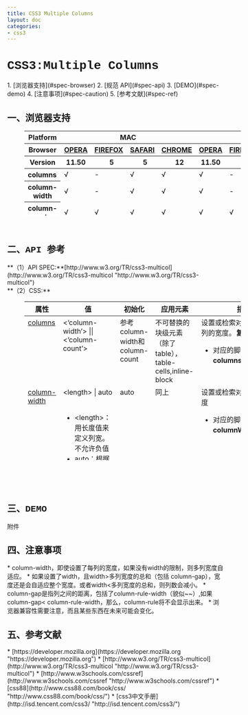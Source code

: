 ```yaml
---
title: CSS3 Multiple Columns
layout: doc
categories:
- css3
---
```


<h1 style="font-family:Courier New">CSS3:Multiple Columns</h1>
1. [浏览器支持](#spec-browser)
2. [规范 API](#spec-api)
3. [DEMO](#spec-demo)
4. [注意事项](#spec-caution)
5. [参考文献](#spec-ref)

<h2 id="spec-browser" style="font-family:Courier New">一、浏览器支持</h2>
<table class="litmus-browser-support-results zeroBorder" style="margin-left:40px" summary="Browser support for HTML5 Forms Inputs" height="197" width="920">
<tbody>
<tr>
<th class="primary-heading" scope="row"><span class="offScreen">Platform</span></th>
<th class="primary-heading" colspan="4" scope="colgroup">MAC</th>
<th class="primary-heading" colspan="5" scope="colgroup">WIN</th>
<th class="offScreen">%</th>
</tr>
<tr>
<th class="row-heading secondary-heading" scope="row"><span class="offScreen">Browser</span></th>
<th class="browser-id browser-opera secondary-heading" colspan="1" scope="col"><a href="http://www.opera.com/browser/" target="_blank" title="Download the Opera web browser">OPERA</a></th>
<th class="browser-firefox browser-id secondary-heading" colspan="1" scope="col"><a href="http://www.mozilla-europe.org/en/firefox/" target="_blank" title="Download the Firefox web browser">FIREFOX</a></th>
<th class="browser-id browser-safari secondary-heading" colspan="1" scope="col"><a href="http://www.apple.com/safari/download/" target="_blank" title="Download the Safari web browser">SAFARI</a></th>
<th class="browser-chrome browser-id secondary-heading" colspan="1" scope="col"><a href="http://www.google.com/chrome/" target="_blank" title="Download the Chrome web browser">CHROME</a></th>
<th class="browser-id browser-opera secondary-heading" colspan="1" scope="col"><a href="http://www.opera.com/browser/" target="_blank" title="Download the Opera web browser">OPERA</a></th>
<th class="browser-firefox browser-id secondary-heading" colspan="1" scope="colgroup"><a href="http://www.mozilla-europe.org/en/firefox/" target="_blank" title="Download the Firefox web browser">FIREFOX</a></th>
<th class="browser-id browser-safari secondary-heading" colspan="1" scope="col"><a href="http://www.apple.com/safari/download/" target="_blank" title="Download the Safari web browser">SAFARI</a></th>
<th class="browser-id browser-ie secondary-heading" colspan="1" scope="colgroup"><a href="http://www.microsoft.com/ie/" target="_blank" title="Download the Ie web browser">IE</a></th>
<th class="browser-chrome browser-id secondary-heading" colspan="1" scope="colgroup"><a href="http://www.google.com/chrome/" target="_blank" title="Download the Chrome web browser">CHROME</a></th>
<th class="offScreen">&nbsp;</th>
</tr>
<tr>
<th class="row-heading tertiary-heading" scope="row"><span class="offScreen">Version</span></th>
<th class="tertiary-heading" scope="col"> 11.50 </th>
<th class="tertiary-heading" scope="col">&nbsp;&nbsp; 5 </th>
<th class="tertiary-heading" scope="col">&nbsp;&nbsp; 5 </th>
<th class="tertiary-heading" scope="col">&nbsp;&nbsp; 12 </th>
<th class="tertiary-heading" scope="col"> 11.50 </th>
<th class="tertiary-heading" scope="col">&nbsp;&nbsp;&nbsp; 5<br>
</th>
<th class="tertiary-heading" scope="col">&nbsp;&nbsp; 5 </th>
<th class="tertiary-heading" scope="col">&nbsp;9<br>
</th>
<th class="tertiary-heading" scope="col">&nbsp;&nbsp; 12<br>
</th>
<th class="offScreen">&nbsp;</th>
</tr>
</tbody>
 
<tbody>
<tr>
<th style="text-align:left" bgcolor="#ffffff">columns<br>
</th>
<td>√<br>
</td>
<td>-<br>
</td>
<td>√<br>
</td>
<td>√<br>
</td>
<td>√<br>
</td>
<td>-<br>
</td>
<td>√<br>
</td>
<td>-<br>
</td>
<td>√<br>
</td>
<td><br>
</td>
</tr>
<tr>
<th class="row-heading" scope="row">column-width<br>
</th>
<td>√<br>
</td>
<td>-<br>
</td>
<td class="supported">√<br>
</td>
<td class="supported">√<br>
</td>
<td>√<br>
</td>
<td>-<br>
</td>
<td class="supported">√<br>
</td>
<td>-<br>
</td>
<td class="supported">√<br>
</td>
<td class="grade-limited support-grade"><br>
</td>
</tr>
<tr>
<th style="text-align:left" bgcolor="#ffffff">column-count<br>
</th>
<td>√<br>
</td>
<td>√<br>
</td>
<td>√<br>
</td>
<td>√<br>
</td>
<td>√<br>
</td>
<td>√<br>
</td>
<td>√<br>
</td>
<td>-<br>
</td>
<td>√<br>
</td>
<td><br>
</td>
</tr>
<tr>
<th style="text-align:left" bgcolor="#ffffff">column-gap<br>
</th>
<td>√<br>
</td>
<td>√<br>
</td>
<td>√<br>
</td>
<td>√<br>
</td>
<td>√<br>
</td>
<td>√<br>
</td>
<td>√<br>
</td>
<td>-<br>
</td>
<td>√<br>
</td>
<td><br>
</td>
</tr>
<tr>
<th style="text-align:left" bgcolor="#ffffff">column-rule<br>
</th>
<td>√<br>
</td>
<td>√<br>
</td>
<td>√<br>
</td>
<td>√<br>
</td>
<td>√<br>
</td>
<td>√<br>
</td>
<td>√<br>
</td>
<td>-<br>
</td>
<td>√<br>
</td>
<td><br>
</td>
</tr>
<tr>
<th style="text-align:left" bgcolor="#ffffff">column-rule-width<br>
</th>
<td>√<br>
</td>
<td>√<br>
</td>
<td>√<br>
</td>
<td>√<br>
</td>
<td>√<br>
</td>
<td>√<br>
</td>
<td>√<br>
</td>
<td>-<br>
</td>
<td>√<br>
</td>
<td><br>
</td>
</tr>
<tr>
<th style="text-align:left" bgcolor="#ffffff">column-rule-style<br>
</th>
<td>√<br>
</td>
<td>√<br>
</td>
<td>√<br>
</td>
<td>√<br>
</td>
<td>√<br>
</td>
<td>√<br>
</td>
<td>√<br>
</td>
<td>-<br>
</td>
<td>√<br>
</td>
<td><br>
</td>
</tr>
<tr>
<th style="text-align:left" bgcolor="#ffffff">column-rule-color<br>
</th>
<td>√<br>
</td>
<td>√<br>
</td>
<td>√<br>
</td>
<td>√<br>
</td>
<td>√<br>
</td>
<td>√<br>
</td>
<td>√<br>
</td>
<td>-<br>
</td>
<td>√<br>
</td>
<td><br>
</td>
</tr>
<tr>
<th style="text-align:left" bgcolor="#ffffff">column-span<br>
</th>
<td>√<br>
</td>
<td>-<br>
</td>
<td>-<br>
</td>
<td>√<br>
</td>
<td>√<br>
</td>
<td>-<br>
</td>
<td>-<br>
</td>
<td>-<br>
</td>
<td>√<br>
</td>
<td><br>
</td>
</tr>
<tr>
<th style="text-align:left" bgcolor="#ffffff">column-fill<br>
</th>
<td>-<br>
</td>
<td>-<br>
</td>
<td>-<br>
</td>
<td>-<br>
</td>
<td>-<br>
</td>
<td>-<br>
</td>
<td>-<br>
</td>
<td>-<br>
</td>
<td>-<br>
</td>
<td><br>
</td>
</tr>
<tr>
<th style="text-align:left" bgcolor="#ffffff">column-break-before<br>
</th>
<td>-<br>
</td>
<td>-<br>
</td>
<td>&nbsp;√&nbsp;&nbsp; <br>
</td>
<td>√<br>
</td>
<td>-<br>
</td>
<td>-<br>
</td>
<td>√<br>
</td>
<td>-<br>
</td>
<td>√<br>
</td>
<td><br>
</td>
</tr>
<tr>
<th style="text-align:left" bgcolor="#ffffff">column-break-after<br>
</th>
<td>-<br>
</td>
<td>-<br>
</td>
<td>√<br>
</td>
<td>√<br>
</td>
<td>-<br>
</td>
<td>-<br>
</td>
<td>√<br>
</td>
<td>-<br>
</td>
<td>√<br>
</td>
<td><br>
</td>
</tr>
<tr>
<th style="text-align:left" bgcolor="#ffffff">column-break-inside<br>
</th>
<td>-<br>
</td>
<td>-<br>
</td>
<td>√<br>
</td>
<td>√<br>
</td>
<td>-<br>
</td>
<td>-<br>
</td>
<td>√<br>
</td>
<td>-<br>
</td>
<td>√<br>
</td>
<td><br>
</td>
</tr>
</tbody>
</table>
<br>
<h2 id="spec-api" style="font-family:Courier New">二、API 参考</h2>
**（1）API SPEC:**[http://www.w3.org/TR/css3-multicol](http://www.w3.org/TR/css3-multicol "http://www.w3.org/TR/css3-multicol")<br/>
**（2）CSS:**
<table class="proptable zeroBorder" style="margin-left:40px" height="369" width="920">
<tbody>
<tr>
<th>属性<br>
</th>
<th>值<br>
</th>
<th>初始化<br>
</th>
<th>应用元素<br>
</th>
<th>描述<br>
</th>
<th>类型<br>
</th>
</tr>
</tbody>
 
<tbody>
<tr valign="baseline">
<td style="text-align:left"><a class="property" href="http://www.w3.org/TR/css3-multicol/#columns0">columns</a><br>
</td>
<td style="text-align:left">&lt;‘column-width’&gt; || &lt;‘column-count’&gt; <br>
</td>
<td style="text-align:left">参考column-width和column-count<br>
</td>
<td style="text-align:left">不可替换的块级元素（除了table），table-cells,inline-block<br>
</td>
<td style="text-align:left">设置或检索对象的列数和每列的宽度。<b>复合属性</b><br>
<ul><li>对应的脚本特性为<b>columns</b>。</li></ul>
</td>
<td style="text-align:left">视觉<br>
</td>
</tr>
<tr valign="baseline">
<td style="text-align:left"><a class="property" href="http://www.w3.org/TR/css3-multicol/#column-width">column-width</a><br>
</td>
<td style="text-align:left">&lt;length&gt; | auto <br>
<br>
<div class="cont">
<ul><li>&lt;length&gt;：用长度值来定义列宽。不允许负值</li>
<li>auto：根据column-count自定分配宽度 </li></ul>
</div>
<br>
</td>
<td style="text-align:left">auto <br>
</td>
<td style="text-align:left">同上<br>
</td>
<td style="text-align:left">设置或检索对象的每列的宽度<br>
<ul><li>对应的脚本特性为<b>columnWidth</b>。</li></ul>
</td>
<td style="text-align:left">视觉<br>
</td>
</tr>
<tr valign="baseline">
<td style="text-align:left"><a href="http://www.w3.org/TR/css3-multicol/#column-count" id="t2yr" title="http://www.w3.org/TR/css3-multicol/#column-count">column-count</a><br>
</td>
<td style="text-align:left">&lt;integer&gt; | auto <br>
<br>
<div class="cont">
<ul><li>&lt;integer&gt;：用整数值来定义列数。不允许负值</li>
<li>auto：根据column-width自定分配宽度 </li></ul>
</div>
<br>
</td>
<td style="text-align:left">auto <br>
</td>
<td style="text-align:left">同上<br>
</td>
<td style="text-align:left">
<div class="cont">设置或检索对象的列数
<ul><li>对应的脚本特性为<b>columnCount</b>。</li></ul>
</div>
<br>
</td>
<td style="text-align:left">视觉<br>
</td>
</tr>
<tr valign="baseline">
<td style="text-align:left"><a class="property" href="http://www.w3.org/TR/css3-multicol/#column-gap0">column-gap</a><br>
</td>
<td style="text-align:left">&lt;length&gt; | normal <br>
<br>
<div class="cont">
<ul><li> &lt;length&gt;：用长度值来定义列与列之间的间隙。不允许负值</li>
<li><i>normal</i>：与<i>font-size</i>大小相同。</li></ul>
</div>
<br>
</td>
<td style="text-align:left">normal<br>
</td>
<td style="text-align:left">多列（multicol）元素<br>
</td>
<td style="text-align:left">
<div class="cont">设置或检索对象的列与列之间的间隙
<ul><li>对应的脚本特性为<b>columnGap</b>。</li></ul>
</div>
<br>
</td>
<td style="text-align:left">视觉<br>
</td>
</tr>
<tr valign="baseline">
<td style="text-align:left"><a class="property" href="http://www.w3.org/TR/css3-multicol/#column-rule0">column-rule</a><br>
</td>
<td style="text-align:left">&lt;‘column-rule-width’&gt; || &lt;‘column-rule-style’&gt; || [ &lt;‘column-rule-color’&gt; | transparent ] <br>
<br>
</td>
<td style="text-align:left">复合属性，参考具体的属性<br>
</td>
<td style="text-align:left">同上<br>
</td>
<td style="text-align:left">
<div class="cont">设置或检索对象的列与列之间的边框。复合属性。类似border属性 
<ul><li>对应的脚本特性为<b>columnRule</b>。</li></ul>
</div>
<br>
</td>
<td style="text-align:left">视觉<br>
</td>
</tr>
<tr>
<td style="text-align:left"><a class="property" href="http://www.w3.org/TR/css3-multicol/#column-rule-width">column-rule-width</a><br>
</td>
<td style="text-align:left">&lt;length&gt; | thin | medium | thick<br>
<br>
<div class="cont">
<ul><li>&lt;length&gt;：用长度值来定义边框的厚度。不允许负值</li>
<li>medium：定义默认厚度的边框。</li>
<li>thin：定义比默认厚度细的边框。</li>
<li>thick：定义比默认厚度粗的边框。 </li></ul>
</div>
<br>
</td>
<td style="text-align:left">medium<br>
</td>
<td style="text-align:left">同上<br>
</td>
<td style="text-align:left">
<div class="cont">设置或检索对象的列与列之间的边框厚度。参阅border-width属性 
<ul><li>如果column-rule-style设置为none，本属性将失去作用。 </li>
<li>对应的脚本特性为<b>columnRuleWidth</b>。</li></ul>
</div>
<br>
</td>
<td style="text-align:left">视觉<br>
</td>
</tr>
<tr>
<td style="text-align:left"><a class="property" href="http://www.w3.org/TR/css3-multicol/#column-rule-style">column-rule-style</a><br>
</td>
<td style="text-align:left">none | hidden | dotted | dashed | solid | double | groove | ridge | inset | outset<br>
<br>
<div class="cont">
<ul><li> none：无轮廓。column-rule-color与column-rule-width将被忽略</li>
<li>hidden：隐藏边框。</li>
<li>dotted：点状轮廓。</li>
<li>dashed：虚线轮廓。</li>
<li>solid：实线轮廓</li>
<li>double：双线轮廓。两条单线与其间隔的和等于指定的column-rule-width值</li>
<li>groove：3D凹槽轮廓。ridge：3D凸槽轮廓。</li>
<li>inset：3D凹边轮廓。outset：3D凸边轮廓。 </li></ul>
</div>
</td>
<td style="text-align:left">none <br>
</td>
<td style="text-align:left">同上<br>
</td>
<td style="text-align:left">
<div class="cont">设置或检索对象的列与列之间的边框样式。参阅border-style属性 
<ul><li>如果column-rule-width等于0，本属性将失去作用。</li>
<li>对应的脚本特性为<b>columnRuleStyle</b>。</li></ul>
</div>
<br>
</td>
<td style="text-align:left">视觉<br>
</td>
</tr>
<tr>
<td style="text-align:left"><a class="property" href="http://www.w3.org/TR/css3-multicol/#column-rule-color">column-rule-color</a><br>
</td>
<td style="text-align:left">&lt;color&gt; <br>
</td>
<td style="text-align:left">和color属性一样<br>
</td>
<td style="text-align:left">同上<br>
</td>
<td style="text-align:left">
<div class="cont">设置或检索对象的列与列之间的边框颜色。参阅border-color属性 
<ul><li>如果column-rule-width等于0或column-rule-style设置为none，本属性将被忽略。</li>
<li>对应的脚本特性为<b>columnRuleWidth</b>。</li></ul>
</div>
<br>
</td>
<td style="text-align:left">视觉<br>
</td>
</tr>
<tr>
<td style="text-align:left"><a class="property" href="http://www.w3.org/TR/css3-multicol/#column-span0">column-span</a><br>
</td>
<td style="text-align:left">none | all <br>
<br>
<div class="cont">
<ul><li> none：不跨列</li>
<li>all：横跨所有列 </li></ul>
</div>
<br>
</td>
<td style="text-align:left">none<br>
</td>
<td style="text-align:left">块级元素（除了浮动元素，和绝对定位元素）<br>
</td>
<td style="text-align:left">
<div class="cont"> 设置或检索对象元素是否横跨所有列<b>。</b>
<ul><li>对应的脚本特性为<b>columnSpan</b>。</li></ul>
</div>
<br>
</td>
<td style="text-align:left">视觉<br>
</td>
</tr>
<tr>
<td style="text-align:left"><a class="property" href="http://www.w3.org/TR/css3-multicol/#column-fill">column-fill</a><br>
</td>
<td style="text-align:left">auto | balance <br>
<br>
<div class="cont">
<ul><li> auto：列高度自适应内容</li>
<li>balance：所有列的高度以其中最高的一列统一 </li></ul>
</div>
<br>
</td>
<td style="text-align:left">balance<br>
</td>
<td style="text-align:left">多列（multicol）元素<br>
</td>
<td style="text-align:left">
<div class="cont">设置或检索对象所有列的高度是否统一。
<ul><li>对应的脚本特性为<b>columnFill</b>。</li></ul>
</div>
<br>
</td>
<td style="text-align:left">视觉<br>
</td>
</tr>
<tr>
<td style="text-align:left"><a class="property" href="http://www.w3.org/TR/css3-multicol/#break-before">column-break-before</a><br>
</td>
<td style="text-align:left">auto | always | avoid | left | right | page | column | avoid-page | avoid-column <br>
<br>
<div class="cont">
<ul><li> auto：既不强迫也不禁止在元素之前断行并产生新列</li>
<li>always：总是在元素之前断行并产生新列</li>
<li>avoid：避免在元素之前断行并产生新列 </li></ul>
</div>
<br>
</td>
<td style="text-align:left">auto<br>
</td>
<td style="text-align:left">块级元素<br>
</td>
<td style="text-align:left">
<div class="cont">设置或检索对象之前是否断行<b>。</b>
<ul><li>对应的脚本特性为<b>columnBreakBefore</b>。</li></ul>
</div>
<br>
</td>
<td style="text-align:left">paged(分页？)<br>
</td>
</tr>
<tr>
<td style="text-align:left"><a class="property" href="http://www.w3.org/TR/css3-multicol/#break-after">column-break-after</a><br>
</td>
<td style="text-align:left">auto | always | avoid | left | right | page | column | avoid-page | avoid-column <br>
<br>
<div class="cont">
<ul><li> auto：既不强迫也不禁止在元素之后断行并产生新列</li>
<li>always：总是在元素之后断行并产生新列</li>
<li>avoid：避免在元素之后断行并产生新列 </li></ul>
</div>
<br>
</td>
<td style="text-align:left">auto<br>
</td>
<td style="text-align:left">同上<br>
</td>
<td style="text-align:left">
<div class="cont">设置或检索对象之后是否断行<b>。</b>
<ul><li>对应的脚本特性为<b>columnBreakAfter</b>。</li></ul>
</div>
<br>
</td>
<td style="text-align:left">paged<br>
</td>
</tr>
<tr>
<td style="text-align:left"><a class="property" href="http://www.w3.org/TR/css3-multicol/#break-inside">column-break-inside</a><br>
</td>
<td style="text-align:left">auto | avoid | avoid-page | avoid-column <br>
<br>
<div class="cont">
<ul><li> auto：既不强迫也不禁止在元素内部断行并产生新列</li>
<li>avoid：避免在元素内部断行并产生新列 </li></ul>
</div>
<br>
</td>
<td style="text-align:left">auto<br>
</td>
<td style="text-align:left">同上<br>
</td>
<td style="text-align:left">
<div class="cont">设置或检索对象内部是否断行<b>。</b>
<ul><li>对应的脚本特性为<b>columnBreakInside</b>。</li></ul>
</div>
<br>
</td>
<td style="text-align:left">paged<br>
</td>
</tr>
</tbody>
</table>
<br>
<br>
<br>
<h2 id="spec-demo" style="font-family:Courier New">三、DEMO</h2>
附件
<h2 id="spec-caution" style="font-family:Courier New">四、注意事项</h2>
* column-width，即使设置了每列的宽度，如果没有width的限制，则多列宽度自适应。
* 如果设置了width，且width&gt;多列宽度的总和（包括 column-gap），宽度还是会自适应整个宽度。或者width&lt;多列宽度的总和，则列数会减小。
* column-gap是指列之间的距离，包括了column-rule-width（貌似~~）,如果column-gap&lt; column-rule-width，那么，column-rule将不会显示出来。
* 浏览器兼容性需要注意，而且某些东西在未来可能会变化。

<h2 id="spec-ref" style="font-family:Courier New">五、参考文献</h2>
* [https://developer.mozilla.org](https://developer.mozilla.org "https://developer.mozilla.org")
* [http://www.w3.org/TR/css3-multicol](http://www.w3.org/TR/css3-multicol "http://www.w3.org/TR/css3-multicol")
* [http://www.w3schools.com/cssref](http://www.w3schools.com/cssref "http://www.w3schools.com/cssref")
* [css88](http://www.css88.com/book/css/ "http://www.css88.com/book/css/")
* [css3中文手册](http://isd.tencent.com/css3/ "http://isd.tencent.com/css3/")

